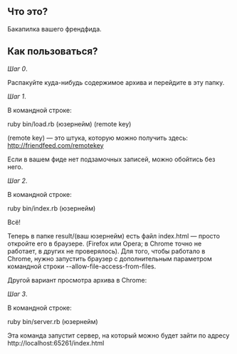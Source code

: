 Что это?
--------

Бакапилка вашего френдфида.

Как пользоваться?
-----------------

*Шаг 0*.

Распакуйте куда-нибудь содержимое архива и перейдите в эту папку.

*Шаг 1*. 

В командной строке:

ruby bin/load.rb (юзернейм) (remote key)

(remote key) — это штука, которую можно получить здесь: http://friendfeed.com/remotekey

Если в вашем фиде нет подзамочных записей, можно обойтись без него.

*Шаг 2*.

В командной строке:

ruby bin/index.rb (юзернейм)

Всё!

Теперь в папке result/(ваш юзернейм) есть файл index.html —  просто откройте его в браузере. (Firefox или Opera; в Chrome точно не работает, в других не проверялось). Для того, чтобы работало в Chrome, нужно запустить браузер с дополнительным параметром командной строки --allow-file-access-from-files.

Другой вариант просмотра архива в Chrome:

*Шаг 3*.

В командной строке:

ruby bin/server.rb (юзернейм)

Эта команда запустит сервер, на который можно будет зайти по адресу
http://localhost:65261/index.html
